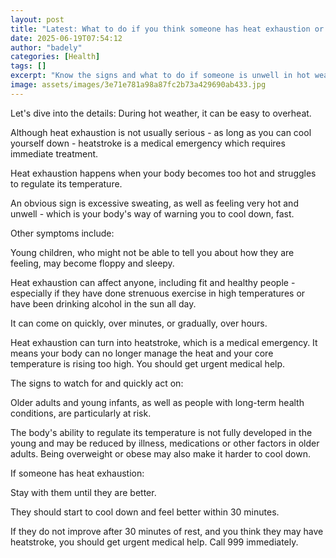 ```yaml
---
layout: post
title: "Latest: What to do if you think someone has heat exhaustion or heatstroke"
date: 2025-06-19T07:54:12
author: "badely"
categories: [Health]
tags: []
excerpt: "Know the signs and what to do if someone is unwell in hot weather."
image: assets/images/3e71e781a98a87fc2b73a429690ab433.jpg
---
```


Let's dive into the details: During hot weather, it can be easy to overheat.

Although heat exhaustion is not usually serious - as long as you can cool yourself down - heatstroke is a medical emergency which requires immediate treatment.

Heat exhaustion happens when your body becomes too hot and struggles to regulate its temperature.

An obvious sign is excessive sweating, as well as feeling very hot and unwell - which is your body's way of warning you to cool down, fast.

Other symptoms include:

Young children, who might not be able to tell you about how they are feeling, may become floppy and sleepy.

Heat exhaustion can affect anyone, including fit and healthy people - especially if they have done strenuous exercise in high temperatures or have been drinking alcohol in the sun all day. 

It can come on quickly, over minutes, or gradually, over hours.

Heat exhaustion can turn into heatstroke, which is a medical emergency. It means your body can no longer manage the heat and your core temperature is rising too high. You should get urgent medical help.

The signs to watch for and quickly act on:

Older adults and young infants, as well as people with long-term health conditions, are particularly at risk.

The body's ability to regulate its temperature is not fully developed in the young and may be reduced by illness, medications or other factors in older adults. Being overweight or obese may also make it harder to cool down.

If someone has heat exhaustion:

Stay with them until they are better.

They should start to cool down and feel better within 30 minutes.

If they do not improve after 30 minutes of rest, and you think they may have heatstroke, you should get urgent medical help. Call 999 immediately. 

